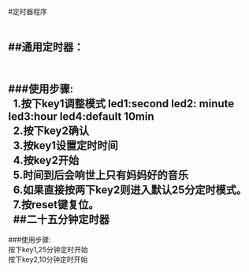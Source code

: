 #定时器程序<br> 

##通用定时器：<br> 
------
###使用步骤:<br> 
1.按下key1调整模式 led1:second led2: minute led3:hour led4:default 10min<br> 
2.按下key2确认<br> 
3.按key1设置定时时间<br> 
4.按key2开始<br> 
5.时间到后会响世上只有妈妈好的音乐<br> 
6.如果直接按两下key2则进入默认25分定时模式。<br> 
7.按reset键复位。<br>
 
##二十五分钟定时器
------
###使用步骤:<br>
按下key1,25分钟定时开始<br>
按下key2,10分钟定时开始<br>
